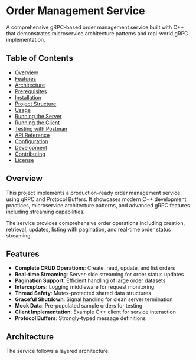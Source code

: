 # Order Management Service

A comprehensive gRPC-based order management service built with C++ that demonstrates microservice architecture patterns and real-world gRPC implementation.

## Table of Contents

- [Overview](#overview)
- [Features](#features)
- [Architecture](#architecture)
- [Prerequisites](#prerequisites)
- [Installation](#installation)
- [Project Structure](#project-structure)
- [Usage](#usage)
 - [Running the Server](#running-the-server)
 - [Running the Client](#running-the-client)
 - [Testing with Postman](#testing-with-postman)
- [API Reference](#api-reference)
- [Configuration](#configuration)
- [Development](#development)
- [Contributing](#contributing)
- [License](#license)

## Overview

This project implements a production-ready order management service using gRPC and Protocol Buffers. It showcases modern C++ development practices, microservice architecture patterns, and advanced gRPC features including streaming capabilities.

The service provides comprehensive order operations including creation, retrieval, updates, listing with pagination, and real-time order status streaming.

## Features

- **Complete CRUD Operations**: Create, read, update, and list orders
- **Real-time Streaming**: Server-side streaming for order status updates
- **Pagination Support**: Efficient handling of large order datasets
- **Interceptors**: Logging middleware for request monitoring
- **Thread Safety**: Mutex-protected shared data structures
- **Graceful Shutdown**: Signal handling for clean server termination
- **Mock Data**: Pre-populated sample orders for testing
- **Client Implementation**: Example C++ client for service interaction
- **Protocol Buffers**: Strongly-typed message definitions

## Architecture

The service follows a layered architecture:
